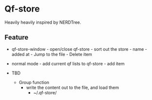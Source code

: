 # Qf-store
Heavily heavily inspired by NERDTree.

## Feature

- qf-store-window
      - open/close qf-store
      - sort out the store
            - name
            - added at
      - Jump to the file
      - Delete item

- normal mode
      - add current qf lists to qf-store
      - add item

- TBD
    - Group function
        - write the content out to the file, and load them
            - ~/.qf-store/
